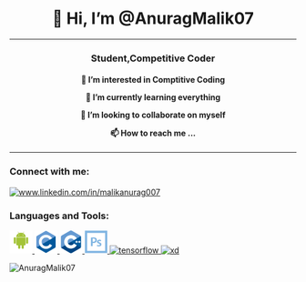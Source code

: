 
<h1 align="center">👋 Hi, I’m @AnuragMalik07</h1>
<hr>
<h3 align="center">Student,Competitive Coder</h3>

<h4 align="center">

 👀 I’m interested in Comptitive Coding

 🌱 I’m currently learning everything

 💞️ I’m looking to collaborate on myself

 📫 How to reach me ...
</h4>
<hr>
<h3 align="left">Connect with me:</h3>
<p align="left">
<a href="www.linkedin.com/in/malikanurag007" target="blank"><img align="center" src="https://raw.githubusercontent.com/rahuldkjain/github-profile-readme-generator/master/src/images/icons/Social/linked-in-alt.svg" alt="www.linkedin.com/in/malikanurag007" height="30" width="40" /></a>
</p>

<h3 align="left">Languages and Tools:</h3>
<p align="left"> <a href="https://developer.android.com" target="_blank" rel="noreferrer"> <img src="https://raw.githubusercontent.com/devicons/devicon/master/icons/android/android-original-wordmark.svg" alt="android" width="40" height="40"/> </a> <a href="https://www.cprogramming.com/" target="_blank" rel="noreferrer"> <img src="https://raw.githubusercontent.com/devicons/devicon/master/icons/c/c-original.svg" alt="c" width="40" height="40"/> </a> <a href="https://www.w3schools.com/cpp/" target="_blank" rel="noreferrer"> <img src="https://raw.githubusercontent.com/devicons/devicon/master/icons/cplusplus/cplusplus-original.svg" alt="cplusplus" width="40" height="40"/> </a> <a href="https://www.photoshop.com/en" target="_blank" rel="noreferrer"> <img src="https://raw.githubusercontent.com/devicons/devicon/master/icons/photoshop/photoshop-line.svg" alt="photoshop" width="40" height="40"/> </a> <a href="https://www.tensorflow.org" target="_blank" rel="noreferrer"> <img src="https://www.vectorlogo.zone/logos/tensorflow/tensorflow-icon.svg" alt="tensorflow" width="40" height="40"/> </a> <a href="https://www.adobe.com/products/xd.html" target="_blank" rel="noreferrer"> <img src="https://cdn.worldvectorlogo.com/logos/adobe-xd.svg" alt="xd" width="40" height="40"/> </a> </p>

<p align="left"> <img src="https://komarev.com/ghpvc/?username=blazingfire03&label=Profile%20views&color=0e75b6&style=flat" alt="AnuragMalik07" /> </p>
<!--<p><img align="center" src="https://github-readme-stats.vercel.app/api/top-langs?username=blazingfire03&show_icons=true&locale=en&layout=compact" alt="blazingfire03" /></p>

<!--<p align="left"> <img src="https://komarev.com/ghpvc/?username=blazingfire03&label=Profile%20views&color=0e75b6&style=flat" alt="AnuragMalik07" /> </p>
</h3>
<!---<p><img align="center" src="https://github-readme-streak-stats.herokuapp.com/?user=blazingfire03&" alt="blazingfire03" /></p>
<!---
AnuragMalik07/AnuragMalik07 is a ✨ special ✨ repository because its `README.md` (this file) appears on your GitHub profile.
You can click the Preview link to take a look at your changes.
--->
